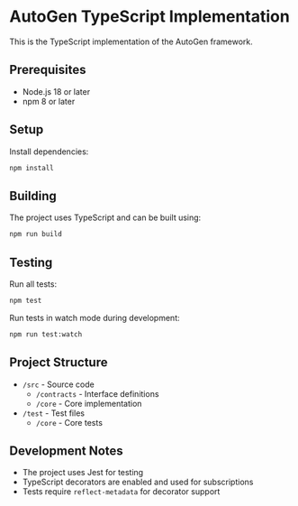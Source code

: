 # AutoGen TypeScript Implementation

This is the TypeScript implementation of the AutoGen framework.

## Prerequisites

- Node.js 18 or later
- npm 8 or later

## Setup

Install dependencies:

```bash
npm install
```

## Building

The project uses TypeScript and can be built using:

```bash
npm run build
```

## Testing

Run all tests:

```bash
npm test
```

Run tests in watch mode during development:

```bash
npm run test:watch
```

## Project Structure

- `/src` - Source code
  - `/contracts` - Interface definitions
  - `/core` - Core implementation
- `/test` - Test files
  - `/core` - Core tests

## Development Notes

- The project uses Jest for testing
- TypeScript decorators are enabled and used for subscriptions
- Tests require `reflect-metadata` for decorator support
